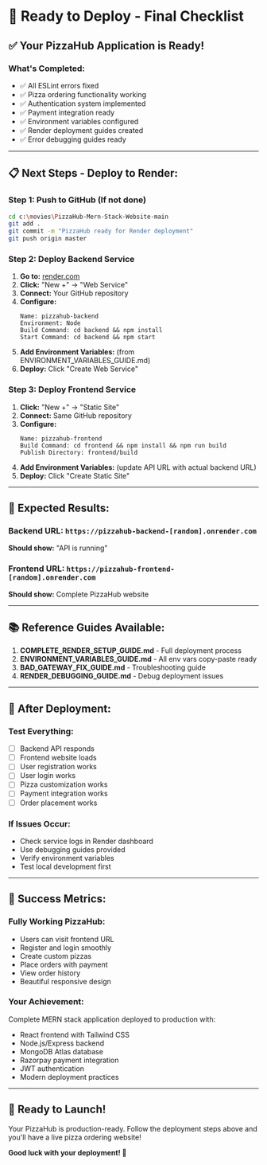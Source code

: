 # 🚀 Ready to Deploy - Final Checklist

## ✅ **Your PizzaHub Application is Ready!**

### **What's Completed:**

- ✅ All ESLint errors fixed
- ✅ Pizza ordering functionality working
- ✅ Authentication system implemented
- ✅ Payment integration ready
- ✅ Environment variables configured
- ✅ Render deployment guides created
- ✅ Error debugging guides ready

---

## 📋 **Next Steps - Deploy to Render:**

### **Step 1: Push to GitHub (If not done)**

```bash
cd c:\movies\PizzaHub-Mern-Stack-Website-main
git add .
git commit -m "PizzaHub ready for Render deployment"
git push origin master
```

### **Step 2: Deploy Backend Service**

1. **Go to:** [render.com](https://render.com)
2. **Click:** "New +" → "Web Service"
3. **Connect:** Your GitHub repository
4. **Configure:**
   ```
   Name: pizzahub-backend
   Environment: Node
   Build Command: cd backend && npm install
   Start Command: cd backend && npm start
   ```
5. **Add Environment Variables:** (from ENVIRONMENT_VARIABLES_GUIDE.md)
6. **Deploy:** Click "Create Web Service"

### **Step 3: Deploy Frontend Service**

1. **Click:** "New +" → "Static Site"
2. **Connect:** Same GitHub repository
3. **Configure:**
   ```
   Name: pizzahub-frontend
   Build Command: cd frontend && npm install && npm run build
   Publish Directory: frontend/build
   ```
4. **Add Environment Variables:** (update API URL with actual backend URL)
5. **Deploy:** Click "Create Static Site"

---

## 🎯 **Expected Results:**

### **Backend URL:** `https://pizzahub-backend-[random].onrender.com`

**Should show:** "API is running"

### **Frontend URL:** `https://pizzahub-frontend-[random].onrender.com`

**Should show:** Complete PizzaHub website

---

## 📚 **Reference Guides Available:**

1. **COMPLETE_RENDER_SETUP_GUIDE.md** - Full deployment process
2. **ENVIRONMENT_VARIABLES_GUIDE.md** - All env vars copy-paste ready
3. **BAD_GATEWAY_FIX_GUIDE.md** - Troubleshooting guide
4. **RENDER_DEBUGGING_GUIDE.md** - Debug deployment issues

---

## 🔄 **After Deployment:**

### **Test Everything:**

- [ ] Backend API responds
- [ ] Frontend website loads
- [ ] User registration works
- [ ] User login works
- [ ] Pizza customization works
- [ ] Payment integration works
- [ ] Order placement works

### **If Issues Occur:**

- Check service logs in Render dashboard
- Use debugging guides provided
- Verify environment variables
- Test local development first

---

## 🎉 **Success Metrics:**

### **Fully Working PizzaHub:**

- Users can visit frontend URL
- Register and login smoothly
- Create custom pizzas
- Place orders with payment
- View order history
- Beautiful responsive design

### **Your Achievement:**

Complete MERN stack application deployed to production with:

- React frontend with Tailwind CSS
- Node.js/Express backend
- MongoDB Atlas database
- Razorpay payment integration
- JWT authentication
- Modern deployment practices

---

## 🚀 **Ready to Launch!**

Your PizzaHub is production-ready. Follow the deployment steps above and you'll have a live pizza ordering website!

**Good luck with your deployment! 🍕**
